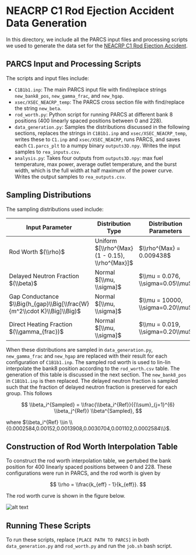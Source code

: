 # NEACRP C1 Rod Ejection Accident Data Generation

In this directory, we include all the PARCS input files and processing scripts we used to generate the data set for the [NEACRP C1 Rod Ejection Accident](https://pymaise.readthedocs.io/en/latest/benchmarks/rod_ejection.html).

## PARCS Input and Processing Scripts

The scripts and input files include:

- `C1B1b1.inp`: The main PARCS input file with find/replace strings `new_bank8_pos`, `new_gamma_frac`, and `new_hgap`.
- `xsec/XSEC_NEACRP_temp`: The PARCS cross section file with find/replace the string `new_beta`.
- `rod_worth.py`: Python script for running PARCS at different bank 8 positions (400 linearly spaced positions between 0 and 228).
- `data_generation.py`: Samples the distributions discussed in the following sections, replaces the strings in `C1B1b1.inp` and `xsec/XSEC_NEACRP_temp`, writes these to `C1.inp` and `xsec/XSEC_NEACRP`, runs PARCS, and saves each `C1.parcs_plt` to a numpy binary `outputs3D.npy`. Writes the input samples to `rea_inputs.csv`.
- `analysis.py`: Takes four outputs from `outputs3D.npy`: max fuel temperature, max power, average outlet temperature, and the burst width, which is the full width at half maximum of the power curve. Writes the output samples to `rea_outputs.csv`.

## Sampling Distributions

The sampling distributions used include:

| Input Parameter | Distribution Type | Distribution Parameters
| ---| ---| ---|
| Rod Worth $`(\\rho)`$ | Uniform $`[\\rho^{Max}(1 - 0.15), \\rho^{Max}]`$ | $`\\rho^{Max} = 0.009438`$|
| Delayed Neutron Fraction $`(\\beta)`$ | Normal $`[\\mu, \\sigma]`$ | $`\\mu = 0.076, \\sigma=0.05\\mu`$|
| Gap Conductance $`\\Big(h_{gap}\\Big[\\frac{W}{m^2\\cdot K}\\Big]\\Big)`$ | Normal $`[\\mu, \\sigma]`$ | $`\\mu = 10000, \\sigma=0.20\\mu`$|
| Direct Heating Fraction $`(\\gamma_{frac})`$ | Normal $`[\\mu, \\sigma]`$ | $`\\mu = 0.019, \\sigma=0.20\\mu`$|

When these distributions are sampled in `data_generation.py`, `new_gamma_frac` and `new_hgap` are replaced with their result for each configuration of `C1B1b1.inp`. The sampled rod worth is used to lin-lin interpolate the bank8 position according to the `rod_worth.csv` table. The generation of this table is discussed in the next section. The `new_bank8_pos` in `C1B1b1.inp` is then replaced. The delayed neutron fraction is sampled such that the fraction of delayed neutron fraction is preserved for each group. This follows

$$
\\beta_i^{Sampled} = \\frac{\\beta_i^{Ref}}{{\\sum}_{j=1}^{6} \\beta_j^{Ref}} \\beta^{Sampled},
$$

where $`\\beta_i^{Ref} \\in \\{0.0002584,0.00152,0.0013908,0.0030704,0.001102,0.0002584\\}`$.

## Construction of Rod Worth Interpolation Table

To construct the rod worth interpolation table, we pertubed the bank position for 400 linearly spaced positions between 0 and 228. These configurations were run in PARCS, and the rod worth is given by

$$
\\rho = \\frac{k_{eff} - 1}{k_{eff}}.
$$

The rod worth curve is shown in the figure below.

![alt text](https://github.com/myerspat/pyMAISE/blob/develop/scripts/neacrp_c1_rea/rod_worth.png)

## Running These Scripts

To run these scripts, replace `[PLACE PATH TO PARCS]` in both `data_generation.py` and `rod_worth.py` and run the `job.sh` bash script.

